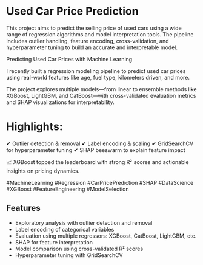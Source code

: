 #  Used Car Price Prediction

This project aims to predict the selling price of used cars using a wide range of regression algorithms and model interpretation tools. 
The pipeline includes outlier handling, feature encoding, cross-validation, and hyperparameter tuning to build an accurate and interpretable model.

Predicting Used Car Prices with Machine Learning

I recently built a regression modeling pipeline to predict used car prices using real-world features like age, fuel type, kilometers driven, and more.

The project explores multiple models—from linear to ensemble methods like XGBoost, LightGBM, and CatBoost—with cross-validated evaluation metrics and SHAP visualizations for interpretability.

# Highlights:
✔ Outlier detection & removal
✔ Label encoding & scaling
✔ GridSearchCV for hyperparameter tuning
✔ SHAP beeswarm to explain feature impact

📈 XGBoost topped the leaderboard with strong R² scores and actionable insights on pricing dynamics.

#MachineLearning #Regression #CarPricePrediction #SHAP #DataScience #XGBoost #FeatureEngineering #ModelSelection


##  Features
- Exploratory analysis with outlier detection and removal
- Label encoding of categorical variables
- Evaluation using multiple regressors: XGBoost, CatBoost, LightGBM, etc.
- SHAP for feature interpretation
- Model comparison using cross-validated R² scores
- Hyperparameter tuning with GridSearchCV

